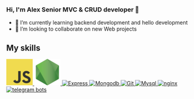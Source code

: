 ### Hi, I'm Alex Senior MVC & CRUD developer 👋
- 🌱 I’m currently learning backend development and hello development
- 👯 I’m looking to collaborate on new Web projects
## My skills
<a href="https://www.javascript.com">
  <img src="https://raw.githubusercontent.com/github/explore/80688e429a7d4ef2fca1e82350fe8e3517d3494d/topics/javascript/javascript.png" alt="Javascript" width="70" height="70">
</a>
<a href="https://nodejs.org/en">
  <img src="https://raw.githubusercontent.com/github/explore/80688e429a7d4ef2fca1e82350fe8e3517d3494d/topics/nodejs/nodejs.png" alt="Node js" width="70" height="70">
</a>

<a href="https://expressjs.com/">
  <img src="https://ih1.redbubble.net/image.438908244.6144/st,small,507x507-pad,600x600,f8f8f8.u2.jpg" alt="Express" width="70" height="70">
</a>

<a href="https://www.mongodb.com/">
  <img src="https://cdn.iconscout.com/icon/free/png-256/free-mongodb-5-1175140.png?f=webp&w=256" alt="Mongodb" width="70" height="70">
</a>
<a href="https://git-scm.com/">
  <img src="https://cdn-icons-png.flaticon.com/512/11104/11104255.png" alt="Git" width="70" height="70">
</a>
<a href="https://www.mysql.com/">
  <img src="https://cdn-icons-png.flaticon.com/512/1199/1199128.png" alt="Mysql" width="70" height="70">
</a>
<a href="https://www.nginx.com/">
  <img src="https://cdn-icons-png.flaticon.com/512/919/919856.png" alt="nginx" width="70" height="70">
</a>
<a href="https://core.telegram.org/bots/api">
  <img src="https://cdn-icons-png.flaticon.com/512/2111/2111646.png" alt="telegram bots" width="70" height="70">
</a>


<!--
**darknil/darknil** is a ✨ _special_ ✨ repository because its `README.md` (this file) appears on your GitHub profile.

Here are some ideas to get you started:

- 🔭 I’m currently working on ...
- 🌱 I’m currently learning backend development and software arhitecture
- 👯 I’m looking to collaborate on new Web projects
- 🤔 I’m looking for help with ...
- 💬 Ask me about ...
- 📫 How to reach me: ...
- 😄 Pronouns: ...
- ⚡ Fun fact: ...
-->
